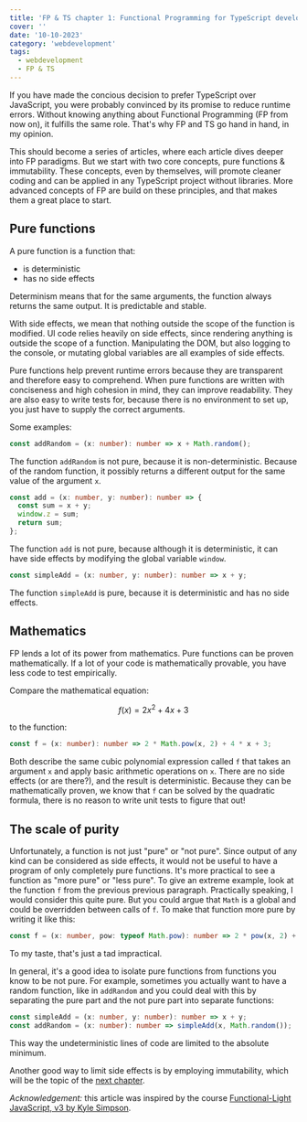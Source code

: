 ```yaml
---
title: 'FP & TS chapter 1: Functional Programming for TypeScript developers'
cover: ''
date: '10-10-2023'
category: 'webdevelopment'
tags:
  - webdevelopment
  - FP & TS
---
```


If you have made the concious decision to prefer TypeScript over JavaScript, you were probably convinced by its promise to reduce runtime errors. Without knowing anything about Functional Programming (FP from now on), it fulfills the same role. That's why FP and TS go hand in hand, in my opinion.

This should become a series of articles, where each article dives deeper into FP paradigms. But we start with two core concepts, pure functions & immutability. These concepts, even by themselves, will promote cleaner coding and can be applied in any TypeScript project without libraries. More advanced concepts of FP are build on these principles, and that makes them a great place to start.

## Pure functions

A pure function is a function that:

- is deterministic
- has no side effects

Determinism means that for the same arguments, the function always returns the same output. It is predictable and stable.

With side effects, we mean that nothing outside the scope of the function is modified. UI code relies heavily on side effects, since rendering anything is outside the scope of a function. Manipulating the DOM, but also logging to the console, or mutating global variables are all examples of side effects.

Pure functions help prevent runtime errors because they are transparent and therefore easy to comprehend. When pure functions are written with conciseness and high cohesion in mind, they can improve readability. They are also easy to write tests for, because there is no environment to set up, you just have to supply the correct arguments.

Some examples:

```typescript
const addRandom = (x: number): number => x + Math.random();
```

The function `addRandom` is not pure, because it is non-deterministic. Because of the random function, it possibly returns a different output for the same value of the argument `x`.

```typescript
const add = (x: number, y: number): number => {
  const sum = x + y;
  window.z = sum;
  return sum;
};
```

The function `add` is not pure, because although it is deterministic, it can have side effects by modifying the global variable `window`.

```typescript
const simpleAdd = (x: number, y: number): number => x + y;
```

The function `simpleAdd` is pure, because it is deterministic and has no side effects.

## Mathematics

FP lends a lot of its power from mathematics. Pure functions can be proven mathematically. If a lot of your code is mathematically provable, you have less code to test empirically.

Compare the mathematical equation:

```math
f(x) = 2x ^2 + 4x + 3
```

to the function:

```ts
const f = (x: number): number => 2 * Math.pow(x, 2) + 4 * x + 3;
```

Both describe the same cubic polynomial expression called `f` that takes an argument `x` and apply basic arithmetic operations on `x`. There are no side effects (or are there?), and the result is deterministic. Because they can be mathematically proven, we know that `f` can be solved by the quadratic formula, there is no reason to write unit tests to figure that out!

## The scale of purity

Unfortunately, a function is not just "pure" or "not pure". Since output of any kind can be considered as side effects, it would not be useful to have a program of only completely pure functions. It's more practical to see a function as "more pure" or "less pure". To give an extreme example, look at the function `f` from the previous previous paragraph. Practically speaking, I would consider this quite pure. But you could argue that `Math` is a global and could be overridden between calls of `f`. To make that function more pure by writing it like this:

```ts
const f = (x: number, pow: typeof Math.pow): number => 2 * pow(x, 2) + 4 * x + 3;
```

To my taste, that's just a tad impractical.

In general, it's a good idea to isolate pure functions from functions you know to be not pure. For example, sometimes you actually want to have a random function, like in `addRandom` and you could deal with this by separating the pure part and the not pure part into separate functions:

```ts
const simpleAdd = (x: number, y: number): number => x + y;
const addRandom = (x: number): number => simpleAdd(x, Math.random());
```

This way the undeterministic lines of code are limited to the absolute minimum.

Another good way to limit side effects is by employing immutability, which will be the topic of the [next chapter](./fpts2-immutability).

_Acknowledgement:_ this article was inspired by the course [Functional-Light JavaScript, v3 by Kyle Simpson](https://frontendmasters.com/courses/functional-javascript-v3/).
